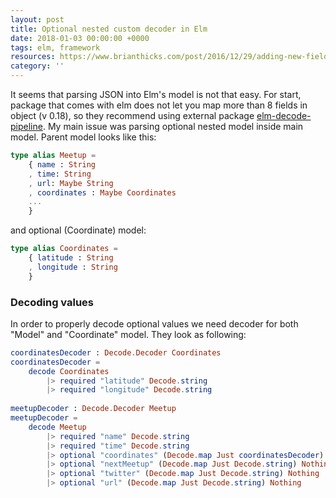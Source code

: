 ```yaml
---
layout: post
title: Optional nested custom decoder in Elm
date: 2018-01-03 00:00:00 +0000
tags: elm, framework
resources: https://www.brianthicks.com/post/2016/12/29/adding-new-fields-to-your-json-decoder/
category: ''
---
```

It seems that parsing JSON into Elm's model is not that easy. For start, package that comes with elm does not let you map more than 8 fields in object (v 0.18), so they recommend using external package [elm-decode-pipeline](http://package.elm-lang.org/packages/NoRedInk/elm-decode-pipeline/latest). 
My main issue was parsing optional nested model inside main model. Parent model looks like this:
```elm
type alias Meetup =
    { name : String
    , time: String
    , url: Maybe String
    , coordinates : Maybe Coordinates
    ...
    }
```
and optional (Coordinate) model:
```elm 
type alias Coordinates =
    { latitude : String
    , longitude : String 
    }
```

### Decoding values
In order to properly decode optional values we need decoder for both "Model" and "Coordinate" model. They look as following:
```elm
coordinatesDecoder : Decode.Decoder Coordinates
coordinatesDecoder =
    decode Coordinates
        |> required "latitude" Decode.string
        |> required "longitude" Decode.string
 
meetupDecoder : Decode.Decoder Meetup
meetupDecoder =
    decode Meetup
        |> required "name" Decode.string
        |> required "time" Decode.string
        |> optional "coordinates" (Decode.map Just coordinatesDecoder) Nothing
        |> optional "nextMeetup" (Decode.map Just Decode.string) Nothing
        |> optional "twitter" (Decode.map Just Decode.string) Nothing
        |> optional "url" (Decode.map Just Decode.string) Nothing
